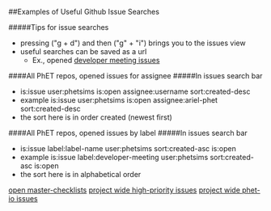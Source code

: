 ##Examples of Useful Github Issue Searches

#####Tips for issue searches
- pressing ("g + d") and then ("g" + "i") brings you to the issues view
- useful searches can be saved as a url
  - Ex., opened [developer meeting issues](https://github.com/issues?utf8=%E2%9C%93&q=is%3Aissue+label%3Ameeting%3Adeveloper+user%3Aphetsims+sort%3Acreated-asc+is%3Aopen+)

####All PhET repos, opened issues for assignee
#####In issues search bar
- is:issue user:phetsims is:open assignee:username sort:created-desc
- example is:issue user:phetsims is:open assignee:ariel-phet sort:created-desc 
- the sort here is in order created (newest first)

####All PhET repos, opened issues by label
#####In issues search bar
- is:issue label:label-name user:phetsims sort:created-asc is:open 
- example is:issue label:developer-meeting user:phetsims sort:created-asc is:open 
- the sort here is in alphabetical order

[open master-checklists](https://github.com/issues?utf8=%E2%9C%93&q=is%3Aissue+label%3Aproject%3Amaster-checklist+user%3Aphetsims+sort%3Acreated-asc+is%3Aopen+)
[project wide high-priority issues](https://github.com/issues?utf8=%E2%9C%93&q=is%3Aissue+label%3Apriority%3A2-high+user%3Aphetsims+sort%3Acreated-asc+is%3Aopen+)
[project wide phet-io issues](https://github.com/issues?utf8=%E2%9C%93&q=is%3Aissue+label%3Apriority%3A2-high+user%3Aphetsims+sort%3Acreated-asc+is%3Aopen+)
